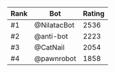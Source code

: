 Rank|Bot|Rating
---|---|---
#1|@NilatacBot|2536
#2|@anti-bot|2223
#3|@CatNail|2054
#4|@pawnrobot|1858
